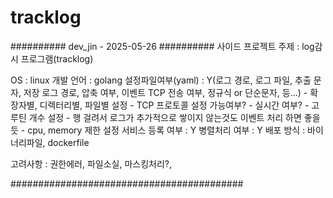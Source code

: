 # tracklog


########## dev_jin - 2025-05-26 ##########
사이드 프로젝트 주제 : log감시 프로그램(tracklog)

OS : linux
개발 언어 : golang
설정파일여부(yaml) : Y(로그 경로, 로그 파일, 추출 문자, 저장 로그 경로, 압축 여부, 이벤트 TCP 전송 여부, 정규식 or 단순문자, 등...)
	- 확장자별, 디렉터리별, 파일별 설정
	- TCP 프로토콜 설정 가능여부?
	- 실시간 여부?
	- 고루틴 개수 설정
	- 행 걸려서 로그가 추가적으로 쌓이지 않는것도 이벤트 처리 하면 좋을듯
	- cpu, memory 제한 설정
서비스 등록 여부 : Y
병렬처리 여부 : Y
배포 방식 : 바이너리파일, dockerfile

고려사항 : 권한에러, 파일소실, 마스킹처리?,

##########################################
